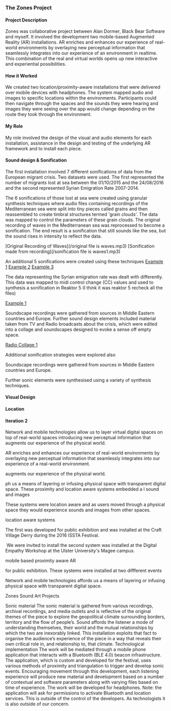 ### The Zones Project

#### Project Description
Zones was collaborative project between Alan Dormer, Black Bear Software and myself.
It involved the development two mobile-based Augmented Reality (AR) installations. AR enriches and enhances our experience of real-world environments by overlaying new perceptual information that seamlessly integrates into our experience of an environment in realtime. This combination of the real and virtual worlds opens up new interactive and experiential possibilities.

#### How it Worked
We created two location/proximity-aware installations that were delivered over mobile devices with headphones. The system mapped audio and images to specific locations within the environments. Participants could then navigate through the spaces and the sounds they were hearing and images they were seeing over the app would change depending on the route they took through the environment.  

#### My Role
My role involved the design of the visual and audio elements for each installation, assistance in the design and testing of the underlying AR framework and to install each piece.

#### Sound design & Sonification
The first installation involved 7 different sonifications of data from the European migrant crisis. Two datasets were used. The first represented the number of migrants lost at sea between the 01/10/2015 and the 24/08/2016 and the second represented Syrian Emigration Rate 2007-2014.

The 6 sonifications of those lost at sea were created using granular synthesis techniques where audio files containing recordings of the Mediterranean sea were split into tiny pieces called grains and then reassembled to create timbral structures termed 'grain clouds'. The data was mapped to control the parameters of these grain clouds. The original recording of waves in the Mediterranean sea was  reprocessed to become a sonification. The end result is a sonification that still sounds like the sea, but the sound rises in intensity to reflect the data.

[Original Recording of Waves](/original file is waves.mp3)
[Sonification made from recording](/sonification file is waves1.mp3)

An additional 5 sonifications were created using these techniques
[Example 1](/MedSon1.mp3)
[Example 2](/MedSon3.mp3)
[Example 3](/MedSon5.mp3)

The data representing the Syrian emigration rate was dealt with differently. This data was mapped to midi control change (CC) values and used to synthesis a sonification in Reaktor 5 (I think it was reaktor 5 recheck all the files)

[Example 1](/OtherSon.mp3)

Soundscape recordings were gathered from sources in Middle Eastern countries and Europe. Further sound design elements included material taken from TV and Radio broadcasts about the crisis, which were edited into a collage and soundscapes designed to evoke a sense off empty space.

[Radio Collage 1](/Radio1.mp3)


Additional sonification strategies were explored also


Soundscape recordings were gathered from sources in Middle Eastern countries and Europe.

Further sonic elements were synthesised using a variety of synthesis techniques.




#### Visual Design

#### Location

#### Iteration 2

Network and mobile technologies allow us to layer virtual digital spaces on top of real-world spaces introducing new perceptual information that augments our experience of the physical world.

AR enriches and enhances our experience of real-world environments by overlaying new perceptual information that seamlessly integrates into our experience of a real-world environment.


augments our experience of the physical world.






 ph us a means of layering or infusing physical space with transparent digital space.
These proximity and location aware systems embedded a l sound and images

These systems were location aware and as users moved through a physical space they would experience sounds and images from other spaces.

location aware systems


The first was developed for public exhibition and was installed at the Craft Village Derry during the 2016 ISSTA Festival.

<IMAGE>
<link>
 We were invited to install the second system was installed at the Digital Empathy Workshop at the Ulster University's Magee campus.

<IMAGE>
<link>

mobile based proximity aware AR



 for public exhibition. These systems were installed at two diffferent events

Network and mobile technologies affords us a means of layering or infusing physical space with transparent digital space.




Zones Sound Art Projects


Sonic material
The sonic material is gathered from various recordings, archival recordings, and media outlets and is reflective of the original themes of the piece to explore the geopolitical climate surrounding borders, territory and the flow of people’s. Sound affords the listener a mode of understanding themselves, their world and the mutual relationships by which the two are inexorably linked. This installation exploits that fact to organise the audience’s experience of the piece in a way that reveals their own critical role in, and relationship to, that climate.
Technological implementation
The work will be mediated through a mobile phone application that interacts with a Bluetooth (BLE 4.0) beacon infrastructure. The application, which is
custom and developed for the festival, uses various methods of proximity and triangulation to trigger and develop sonic events. Encouraging movement through this development, each listening experience will produce new material and development based on a number of contextual and software parameters along with varying files based on time of experience. The work will be developed for headphones.
Note: the application will ask for permissions to activate Bluetooth and location services. This is outside of the control of the developers. As technologists it is also outside of our concern.
